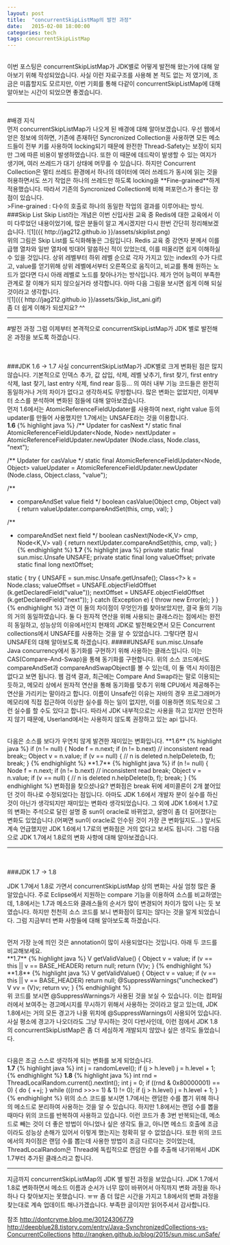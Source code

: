 ```yaml
---
layout: post
title:  "concurrentSkipListMap의 발전 과정"
date:   2015-02-08 18:00:00
categories: tech
tags: concurrentSkipListMap
---
```

<br>
이번 포스팅은 concurrentSkipListMap가 JDK별로 어떻게 발전해 왔는가에 대해 알아보기 위해 작성되었습니다. 사실 이런 자료구조를 사용해 본 적도 없는 저 였기에,
조금은 미흡할지도 모르지만, 이번 기회를 통해 다같이 concurrentSkipListMap에 대해 알아보는 시간이 되었으면 좋겠습니다.

---
<br>
#배경 지식
<br>
먼저 concurrentSkipListMap가 나오게 된 배경에 대해 알아보겠습니다. 우선 웹에서 얻은 정보에 의하면, 기존에 존재하던 Syncronized Collection을 사용하면 모든 메소드들이 전부 키를 사용하여 
locking되기 때문에 완전한 Thread-Safety는 보장이 되지만 그에 따른 비용이 발생하였습니다. 또한 이 때문에 데드락이 발생할 수 있는 여지가 생기며, 여러 쓰레드가 대기 상태에 머무를 수 있습니다.
하지만 Concurrent Collection은 멀티 쓰레드 환경에서 하나의 데이터에 여러 쓰레드가 동시에 읽는 것을 허용하면서도 쓰기 작업은 하나의 쓰레드만 하도록
locking을 **Fine-grained**하게 적용했습니다. 따라서 기존의 Syncronized Collection에 비해 퍼포먼스가 좋다는 장점이 있습니다.
<br>
>Fine-grained : 다수의 호출로 하나의 동일한 작업의 결과를 이루어내는 방식.

<br>
###Skip List
Skip List라는 개념은 이번 신입사원 교육 중 Redis에 대한 교육에서 이미 다루었던 내용이었기에, 많은 분들이 알고 계시겠지만 다시 한번 간단히 정리해보겠습니다.
![1]({{ http://jag212.github.io }}/assets/skiplist.png)
<br>위의 그림은 Skip List를 도식화해놓은 그림입니다. Redis 교육 중 강연자 분께서 이를 급행 열차와 일반 열차에 빗대어 말씀하신 적이 있었는데, 이를 떠올리면 쉽게 이해하실 수 있을 것입니다.
상위 레벨부터 하위 레벨 순으로 각자 가지고 있는 index의 수가 다르고, value를 얻기위해 상위 레벨에서부터 오른쪽으로 움직이고, 비교를 통해 원하는 노드가 없다면 다시 아래 레벨로 노드를 찾아나가는 방식입니다.
제가 언어 능력이 부족한 관계로 잘 이해가 되지 않으실거라 생각합니다. 아마 다음 그림을 보시면 쉽게 이해 되실 것이라고 생각합니다.<br>
![1]({{ http://jag212.github.io }}/assets/Skip_list_ani.gif)
<br>
좀 더 쉽게 이해가 되셨지요? ^^

---

#발전 과정
그럼 이제부터 본격적으로 concurrentSkipListMap가 JDK 별로 발전해 온 과정을 보도록 하겠습니다.

<br><br>
###JDK 1.6 -> 1.7
사실 concurrentSkipListMap가 JDK별로 크게 변화된 점은 많지 않습니다. 기본적으로 인덱스 추가, 값 삽입, 삭제, 레벨 낮추기, first 찾기, first entry 삭제, last 찾기, last entry 삭제, find rear 등등...
의 여러 내부 기능 코드들은 완전히 동일하거나 거의 차이가 없다고 생각하셔도 무방합니다. 많은 변화는 없었지만, 이제부터 소스를 분석하며 변화된 점들에 대해 알아보겠습니다.
<br>
먼저 1.6에서는 AtomicReferenceFieldUpdater를 사용하여 next, right value 등의 updater를 만들어 사용했지만 1.7에서는 UNSAFE라는 것을 이용합니다.
<br>**1.6**
{% highlight java %}
/** Updater for casNext */
static final AtomicReferenceFieldUpdater<Node, Node>
	nextUpdater = AtomicReferenceFieldUpdater.newUpdater
	(Node.class, Node.class, "next");

/** Updater for casValue */
static final AtomicReferenceFieldUpdater<Node, Object>
	valueUpdater = AtomicReferenceFieldUpdater.newUpdater
	(Node.class, Object.class, "value");

/**
 * compareAndSet value field
 */
boolean casValue(Object cmp, Object val) {
	return valueUpdater.compareAndSet(this, cmp, val);
}

/**
 * compareAndSet next field
 */
boolean casNext(Node<K,V> cmp, Node<K,V> val) {
	return nextUpdater.compareAndSet(this, cmp, val);
}
{% endhighlight %}
**1.7**
{% highlight java %}
private static final sun.misc.Unsafe UNSAFE;
private static final long valueOffset;
private static final long nextOffset;

static {
	try {
		UNSAFE = sun.misc.Unsafe.getUnsafe();
		Class<?> k = Node.class;
		valueOffset = UNSAFE.objectFieldOffset
			(k.getDeclaredField("value"));
		nextOffset = UNSAFE.objectFieldOffset
			(k.getDeclaredField("next"));
	} catch (Exception e) {
		throw new Error(e);
	}
}
{% endhighlight %}
과연 이 둘의 차이점이 무엇인가를 찾아보았지만, 결국 둘의 기능의 거의 동일하였습니다. 둘 다 원자적 연산을 위해 사용되는 클래스라는 점에서는 완전히 동일하고, 성능상의 이유에서인지 현재의 JDK로 발전해오면서 모든
Concurrent collections에서 UNSAFE를 사용하는 것을 알 수 있었습니다. 그렇다면 잠시 UNSAFE의 대해 알아보도록 하겠습니다.
#####UNSAFE
sun.misc.Unsafe
<br>Java concurrency에서 동기화를 구현하기 위해 사용하는 클래스입니다. 이는 CAS(Compare-And-Swap)을 통해 동기화를 구현합니다. 위의 소스 코드에서도 compareAndSet과 compareAndSwapObject를 볼 수 있는데,
이 둘 역시 차이점은 없다고 보면 됩니다. 웹 검색 결과, 최근에는 Compare And Swap라는 말로 이용되는 듯하고, 메모리 상에서 원자적 연산을 통해 동기화를 맞추기 위해 CPU에서 제공해주는 연산을 가리키는 말이라고 합니다.
이름이 Unsafe인 이유는 자바의 경우 프로그래머가 메모리에 직접 접근하여 이상한 실수를 하는 일이 없지만, 이를 이용하면 의도적으로 그런 실수를 할 수도 있다고 합니다. 따라서 JDK 내부적으로는 사용을 하고 있지만
안전하지 않기 때문에, Userland에서는 사용하지 않도록 권장하고 있는 api 입니다.

<br>
다음은 소스를 보다가 우연치 않게 발견한 재미있는 변화입니다.
**1.6**
{% highlight java %}
if (n != null) {
	Node<K,V> f = n.next;
	if (n != b.next)               // inconsistent read
		break;;
	Object v = n.value;
	if (v == null) {               // n is deleted
		n.helpDelete(b, f);
		break;
	}
{% endhighlight %}
**1.7**
{% highlight java %}
if (n != null) {
	Node<K,V> f = n.next;
	if (n != b.next)               // inconsistent read
		break;
	Object v = n.value;
	if (v == null) {               // n is deleted
		n.helpDelete(b, f);
		break;
	}
{% endhighlight %}
변화점을 찾으셨나요? 변화점은 break 뒤에 세미콜론이 2개 붙어있던 것이 하나로 수정되었다는 점입니다. 아마도 JDK 1.6에서 개발자 분이 실수를 하신 것이 아닌가 생각되지만 재미있는 변화라 생각되었습니다.
그 외에 JDK 1.6에서 1.7로의 변화는 주석으로 달린 설명 중 sun이 oracle로 바뀌었고, 설명이 좀 더 길어졌다는 변화도 있었습니다.(어쩌면 sun이 oracle로 인수된 것이 가장 큰 변화일지도...)
앞서도 계속 언급했지만 JDK 1.6에서 1.7로의 변화점은 거의 없다고 보셔도 됩니다. 그럼 다음으로 JDK 1.7에서 1.8로의 변화 사항에 대해 알아보겠습니다.

---

<br><br>
###JDK 1.7 -> 1.8

JDK 1.7에서 1.8로 가면서 concurrentSkipListMap 상의 변화는 사실 엄청 많은 줄 알았습니다. 주로 Eclipse에서 지원하는 compare 기능을 이용하여 소스를 비교하였는데, 1.8에서는 1.7과 메소드와 클래스들의 순서가
많이 변경되어 차이가 많이 나는 듯 보였습니다. 하지만 천천히 소스 코드를 보니 변화점이 많지는 않다는 것을 알게 되었습니다. 그럼 지금부터 변화 사항들에 대해 알아보도록 하겠습니다. 

<br>
먼저 가장 눈에 띄인 것은 annotation이 많이 사용되었다는 것입니다. 아래 두 코드를 비교해보세요.
<br>**1.7**
{% highlight java %}
V getValidValue() {
	Object v = value;
	if (v == this || v == BASE_HEADER)
		return null;
	return (V)v;
}
{% endhighlight %}
**1.8**
{% highlight java %}
V getValidValue() {
	Object v = value;
	if (v == this || v == BASE_HEADER)
		return null;
	@SuppressWarnings("unchecked") V vv = (V)v;
	return vv;
}
{% endhighlight %}
<br>위 코드를 보시면 @SuppressWarnings가 사용된 것을 보실 수 있습니다. 이는 컴파일러에서 보여주는 경고메시지를 무시하기 위해서 사용하는 것이라고 알고 있는데, JDK 1.8에서는 거의 모든 경고가 나올 위치에
@SuppressWarnings이 사용되어 있습니다. 사실 평소에 경고가 나오더라도 그냥 무시하는 것이 다반사인데, 이런 점에서 JDK 1.8의 concurrentSkipListMap은 좀 더 세심하게 개발되지 않았나 싶은 생각도 들었습니다.

<br>다음은 조금 스스로 생각하게 되는 변화를 보게 되었습니다.
<br>**1.7**
{% highlight java %}
int j = randomLevel();
if (j > h.level) j = h.level + 1;
{% endhighlight %}
**1.8**
{% highlight java %}
int rnd = ThreadLocalRandom.current().nextInt();
int j = 0;
if ((rnd & 0x80000001) == 0) {
	do {
		++j;
	} while (((rnd >>>= 1) & 1) != 0);
	if (j > h.level) j = h.level + 1;
}
{% endhighlight %}
위의 소스 코드를 보시면 1.7에서는 랜덤한 수를 뽑기 위해 하나의 메소드로 분리하여 사용하는 것을 알 수 있습니다. 하지만 1.8에서는 랜덤 수를 뽑을 때마다 위의 코드를 반복하여 사용하고 있습니다. 이런 코드가 총 3번 반복되는데,
메소드로 빼는 것이 더 좋은 방법이 아니었나 싶은 생각도 들고, 아니면 메소드 호출에 조금이라도 성능상 손해가 있어서 이렇게 했는지는 정확히 알 수 없었습니다. 또한 위의 코드에서의 차이점은 랜덤 수를 뽑는데 사용한 방법이 조금
다르다는 것이었는데, ThreadLocalRandom은 Thread에 독립적으로 랜덤한 수를 추출해 내기위해서 JDK 1.7부터 추가된 클래스라고 합니다.

---
지금까지 concurrentSkipListMap의 JDK 별 발전 과정을 보았습니다. JDK 1.7에서 1.8로 변화하면서 메소드 이름과 순서가 너무 많이 바뀌어서 아직까지 변화 과정을 하나하나 다 찾아보지는 못했습니다. ㅠㅠ
좀 더 많은 시간을 가지고 1.8에서의 변화 과정을 찾는대로 계속 업데이트 해나가겠습니다. 부족한 글이지만 읽어주셔서 감사합니다.

참조
http://dontcryme.blog.me/30124306779
http://deepblue28.tistory.com/entry/Java-SynchronizedCollections-vs-ConcurrentCollections
http://rangken.github.io/blog/2015/sun.misc.unSafe/